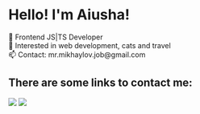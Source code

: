 # Hello! I'm Aiusha!
<div>
<p>
👾 Frontend JS|TS Developer<br>
<!--   OPEN TO WORK<br> -->
👀 Interested in web development, cats and travel<br>
📫 Contact: mr.mikhaylov.job@gmail.com<br>
</p>
  
## There are some links to contact me:
  
<a name="telegram" href="https://t.me/tsepakme"><img src="https://img.icons8.com/color/48/000000/telegram-app--v3.png"/></a>
<a name="gmail" href="mailto:mr.mikhaylov.job@gmail.com"> <img src="https://img.icons8.com/color/48/000000/gmail-new.png"/></a><br>
